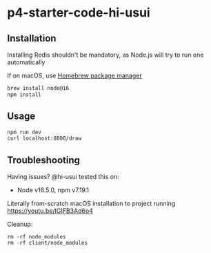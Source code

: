# p4-starter-code-hi-usui

## Installation

Installing Redis shouldn't be mandatory, as Node.js will try to run one automatically

If on macOS, use [Homebrew package manager](https://brew.sh/)

```bash
brew install node@16
npm install
```

## Usage

```bash
npm run dev
curl localhost:8000/draw
```

## Troubleshooting
Having issues? @hi-usui tested this on:
- Node v16.5.0, npm v7.19.1

Literally from-scratch macOS installation to project running
https://youtu.be/IGIFB3Ad6o4

Cleanup:
```
rm -rf node_modules
rm -rf client/node_modules
```
